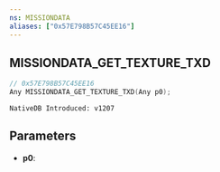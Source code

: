 ```yaml
---
ns: MISSIONDATA
aliases: ["0x57E798B57C45EE16"]
---
```

## MISSIONDATA_GET_TEXTURE_TXD

```c
// 0x57E798B57C45EE16
Any MISSIONDATA_GET_TEXTURE_TXD(Any p0);
```

```
NativeDB Introduced: v1207
```

## Parameters
* **p0**:
